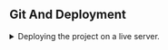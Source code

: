 <!--
//cspell::ignore forkify
 -->

## Git And Deployment

<details>
<summary>
Deploying the project on a live server.
</summary>

deploying uses netlify, learning the foundations of git, and using github pages.

### Simple Deployment with Netlify

<details>
<summary>
Manually deploying (I WON'T DO THIS NOW)
</summary>

before we can deploy the project, we need to build it to a release state, lets delete the .dist and the cache folders,we can also specify where the code will be built to inside the package.json scripts.
we also need to change the 'main' to 'default'

```json
   //"default": "index.html",
  "scripts": {
    "start": "parcel index.html",
    "build": "parcel build index.html --dist-dir ./dist"
  },
```

we are now ready to build

```build
npm run build
```

we can see that the code is now compressed. we are ready to deploy on [Netlify](https://www.netlify.com/).\
We could also use [Surge](https://surge.sh/)\
netlify provides free hosting for static pages (html,css, JavaScript, no database or server side code).

to deploy, we simply drag and drop the distribution folder. we can change the site name.

netlify has a number of features like securing the page with https protocol. all of our site content was also deployed, and is spread out on many server (sharding for speed).

</details>

### Git Version Control

<details>
<summary>
Git and github repositories.
</summary>

the '.gitignore' file.

using git in the command line

git commands:

- add -A : add all files to the staging area
- commit -m "msg": add a commit (a snapshot of the code) to the repository
- log - see log
- status - see status
- reset (--hard) #sha - ???
- branch - see branches
- branch -v - see branches verbose
- branch "new branch name" - create branch
- checkout "branch-name" - move to branch
- merge "branch-name" - merge from that branch to current.
- remote add "origin-remote name" "url" - add remote origin
- remote -v - see remote repositories
- push "remote name" "branch name" - push local repo to the remote

the README.md file.

</details>

### Setting up Continues Integration with Netlify

<details>
<summary>
Integrating Netlify with github.
</summary>

Back to the netlify dashboard.

Link site to git (or new site from git).\

continuos integration/continues deployment means that when we change the git source, netlify redeploys the website with the changes we've made. we can set the branch (in this case, we need a master and feature branch).

but now, the code that we deploy is in the dist folder, which isn't on git (it's git-ignored). we can telly Netlify to run a build command and set the publish directory.

</details>
</details>
